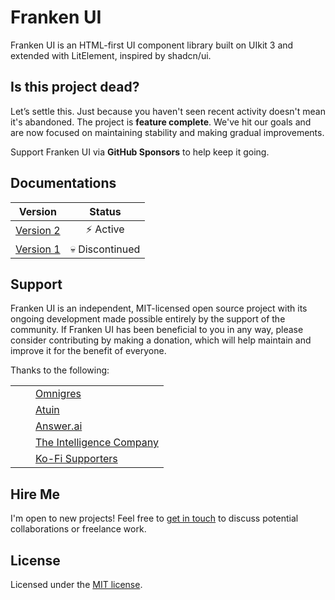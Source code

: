 # Franken UI

Franken UI is an HTML-first UI component library built on UIkit 3 and extended with LitElement, inspired by shadcn/ui.

## Is this project dead?

Let’s settle this. Just because you haven't seen recent activity doesn't mean it's abandoned. The project is **feature complete**. We've hit our goals and are now focused on maintaining stability and making gradual improvements.

Support Franken UI via **GitHub Sponsors** to help keep it going.

## Documentations

|               **Version**               |   **Status**    |
|:---------------------------------------:|:---------------:|
| [Version 2](https://franken-ui.dev)     | ⚡ Active        |
| [Version 1](https://uno.franken-ui.dev) | 💀 Discontinued |

## Support

Franken UI is an independent, MIT-licensed open source project with its ongoing development made possible entirely by the support of the community. If Franken UI has been beneficial to you in any way, please consider contributing by making a donation, which will help maintain and improve it for the benefit of everyone.

Thanks to the following:

<table>
  <tr>
    <td><img src="https://omnigres.com/favicon.png" width="16" height="16"></td>
    <td><a href="https://omnigres.com">Omnigres</a></td>
  </tr>
  <tr>
    <td><img src="https://atuin.sh/icon.png" width="16" height="16"></td>
    <td><a href="https://atuin.sh">Atuin</a></td>
  </tr>
  <tr>
    <td><img src="https://www.answer.ai/logo.png" width="16" height="16"></td>
    <td><a href="https://answer.ai">Answer.ai</a></td>
  </tr>
  <tr>
    <td><img src="https://tic.io/favicons/favicon.ico" width="16" height="16"></td>
    <td><a href="https://tic.io">The Intelligence Company</a></td>
  </tr>
  <tr>
    <td><img src="https://ko-fi.com/favicon.ico" width="16" height="16"></td>
    <td><a href="https://ko-fi.com/sveltecult">Ko-Fi Supporters</a></td>
  </tr>
</table>

## Hire Me

I'm open to new projects! Feel free to [get in touch](mailto:reden@franken-ui.dev) to discuss potential collaborations or freelance work.

## License

Licensed under the [MIT license](https://github.com/franken-ui/ui/blob/master/LICENSE.md).

